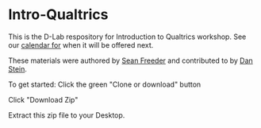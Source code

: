 # Intro-Qualtrics

This is the D-Lab respository for Introduction to Qualtrics workshop. See our [calendar for](https://dlab.berkeley.edu/calendar-node-field-date) when it will be offered next.

These materials were authored by [Sean Freeder](https://dlab.berkeley.edu/people/sean-freeder-0) and contributed to by [Dan Stein](https://dlab.berkeley.edu/people/daniel-stein). 

To get started:
Click the green "Clone or download" button

Click "Download Zip"

Extract this zip file to your Desktop.